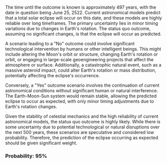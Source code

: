 The time until the outcome is known is approximately 497 years, with the date in question being June 25, 2522. Current astronomical models predict that a total solar eclipse will occur on this date, and these models are highly reliable over long timeframes. The primary uncertainty lies in minor timing variations due to changes in Earth's rotation. The status quo outcome, assuming no significant changes, is that the eclipse will occur as predicted.

A scenario leading to a "No" outcome could involve significant technological intervention by humans or other intelligent beings. This might include altering the Moon's orbit or structure, changing Earth's rotation or orbit, or engaging in large-scale geoengineering projects that affect the atmosphere or surface. Additionally, a catastrophic natural event, such as a massive asteroid impact, could alter Earth's rotation or mass distribution, potentially affecting the eclipse's occurrence.

Conversely, a "Yes" outcome scenario involves the continuation of current astronomical conditions without significant human or natural interference. The Earth-Moon-Sun system would remain stable, allowing the predicted eclipse to occur as expected, with only minor timing adjustments due to Earth's rotation changes.

Given the stability of celestial mechanics and the high reliability of current astronomical models, the status quo outcome is highly likely. While there is some uncertainty due to potential technological or natural disruptions over the next 500 years, these scenarios are speculative and considered low probability. Therefore, the prediction of the eclipse occurring as expected should be given significant weight.

### Probability: 95%
